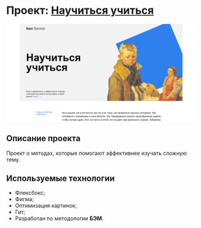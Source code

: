 # Проект: [Научиться учиться](https://hotess.github.io/how-to-learn/)

![Превью проекта Научиться учиться](./how_to_learn.png)

Описание проекта
--------------------

Проект о методах, которые помогают эффективнее изучать сложную тему.

Используемые технологии
-----------------------------------
* Флексбокс;
* Фигма;
* Оптимизация картинок;
* Гит;
* Разработан по методологии **БЭМ**.
